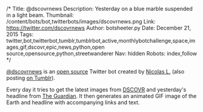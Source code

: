 /*
Title: @dscovrnews
Description: Yesterday on a blue marble suspended in a light beam.
Thumbnail: /content/bots/bot,twitterbots/images/dscovrnews.png
Link: https://twitter.com/dscovrnews
Author: botsheeter.py
Date: December 21, 2015
Tags: twitter,bot,twitterbot,tumblr,tumblrbot,active,monthlybotchallenge,space,images,gif,dscovr,epic,news,python,open source,opensource,python,streetwanderer
Nav: hidden
Robots: index,follow
*/

[@dscovrnews](https://twitter.com/dscovrnews) is an [open source](https://github.com/StreetWanderer/yesterdayWorld) Twitter bot created by [Nicolas L.](https://twitter.com/streetwanderer) (also posting [on Tumblr](http://yesterdaybot.tumblr.com/)). 

Every day it tries to get the latest images from [DSCOVR](http://www.nesdis.noaa.gov/DSCOVR/) and yesterday's headline from [The Guardian](http://www.theguardian.com/). It then generates an animated GIF image of the Earth and headline with accompanying links and text.
